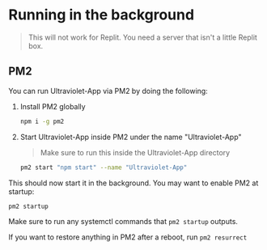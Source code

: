# Running in the background

> This will not work for Replit. You need a server that isn't a little Replit box.

## PM2

You can run Ultraviolet-App via PM2 by doing the following:

1. Install PM2 globally

   ```sh
   npm i -g pm2
   ```

2. Start Ultraviolet-App inside PM2 under the name "Ultraviolet-App"

   > Make sure to run this inside the Ultraviolet-App directory

   ```sh
   pm2 start "npm start" --name "Ultraviolet-App"
   ```

This should now start it in the background. You may want to enable PM2 at startup:

```sh
pm2 startup
```

Make sure to run any systemctl commands that `pm2 startup` outputs.

If you want to restore anything in PM2 after a reboot, run `pm2 resurrect`
